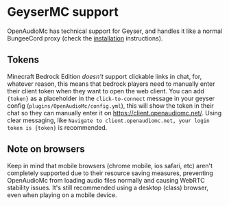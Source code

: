 [//]: # (TITLE:geyser)
[//]: # (ICON:fab fa-microsoft)
[//]: # (DESCRIPTION:Using OpenAudioMc with geyser/bedrock)
[//]: # (TAGS:installation,geyser,bedrock,pe)
# GeyserMC support
OpenAudioMc has technical support for Geyser, and handles it like a normal BungeeCord proxy (check the [installation](installation.md) instructions).

## Tokens
Minecraft Bedrock Edition *doesn't* support clickable links in chat, for, whatever reason, this means that bedrock players need to manually enter their client token when they want to open the web client.
You can add `{token}` as a placeholder in the `click-to-connect` message in your geyser config (`plugins/OpenAudioMc/config.yml`), this will show the token in their chat so they can manually enter it on https://client.openaudiomc.net/.
Using clear messaging, like `Navigate to client.openaudiomc.net, your login token is {token}` is recommended.

## Note on browsers
Keep in mind that mobile browsers (chrome mobile, ios safari, etc) aren't completely supported due to their resource saving measures, preventing OpenAudioMc from loading audio files normally and causing WebRTC stability issues. It's still recommended using a desktop (class) browser, even when playing on a mobile device.
